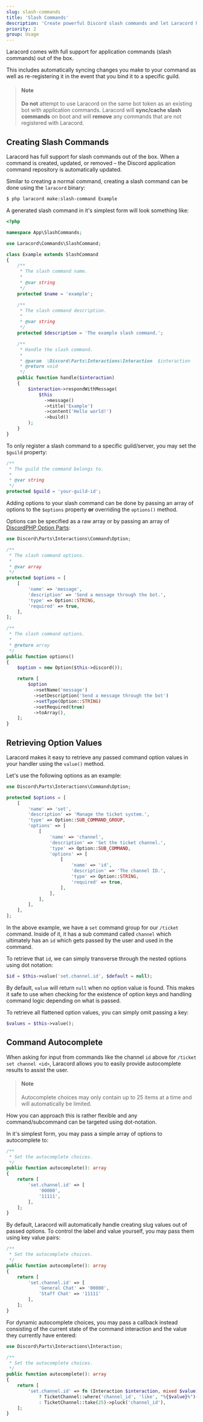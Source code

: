 ```yaml
---
slug: slash-commands
title: 'Slash Commands'
description: 'Create powerful Discord slash commands and let Laracord handle the hard work for you.'
priority: 2
group: Usage
---
```


Laracord comes with full support for application commands (slash commands) out of the box.

This includes automatically syncing changes you make to your command as well as re-registering it in the event that you bind it to a specific guild.

> #### Note
>
> **Do not** attempt to use Laracord on the same bot token as an existing bot with application commands. Laracord will **sync/cache slash commands** on boot and will **remove** any commands that are not registered with Laracord.

## Creating Slash Commands

Laracord has full support for slash commands out of the box. When a command is created, updated, or removed – the Discord application command repository is automatically updated.

Similar to creating a normal command, creating a slash command can be done using the `laracord` binary:

```sh
$ php laracord make:slash-command Example
```

A generated slash command in it's simplest form will look something like:

```php
<?php

namespace App\SlashCommands;

use Laracord\Commands\SlashCommand;

class Example extends SlashCommand
{
    /**
     * The slash command name.
     *
     * @var string
     */
    protected $name = 'example';

    /**
     * The slash command description.
     *
     * @var string
     */
    protected $description = 'The example slash command.';

    /**
     * Handle the slash command.
     *
     * @param  \Discord\Parts\Interactions\Interaction  $interaction
     * @return void
     */
    public function handle($interaction)
    {
        $interaction->respondWithMessage(
            $this
              ->message()
              ->title('Example')
              ->content('Hello world!')
              ->build()
        );
    }
}
```

To only register a slash command to a specific guild/server, you may set the `$guild` property:

```php
/**
 * The guild the command belongs to.
 *
 * @var string
 */
protected $guild = 'your-guild-id';
```

Adding options to your slash command can be done by passing an array of options to the `$options` property **or** overriding the `options()` method.

Options can be specified as a raw array or by passing an array of [DiscordPHP Option Parts](https://github.com/discord-php/DiscordPHP/wiki/Option_commands):

```php
use Discord\Parts\Interactions\Command\Option;

/**
 * The slash command options.
 *
 * @var array
 */
protected $options = [
    [
        'name' => 'message',
        'description' => 'Send a message through the bot.',
        'type' => Option::STRING,
        'required' => true,
    ],
];

/**
 * The slash command options.
 *
 * @return array
 */
public function options()
{
    $option = new Option($this->discord());

    return [
        $option
          ->setName('message')
          ->setDescription('Send a message through the bot')
          ->setType(Option::STRING)
          ->setRequired(true)
          ->toArray(),
    ];
}
```

## Retrieving Option Values

Laracord makes it easy to retrieve any passed command option values in your handler using the `value()` method.

Let's use the following options as an example:

```php
use Discord\Parts\Interactions\Command\Option;

protected $options = [
    [
        'name' => 'set',
        'description' => 'Manage the ticket system.',
        'type' => Option::SUB_COMMAND_GROUP,
        'options' => [
            [
                'name' => 'channel',
                'description' => 'Set the ticket channel.',
                'type' => Option::SUB_COMMAND,
                'options' => [
                    [
                        'name' => 'id',
                        'description' => 'The channel ID.',
                        'type' => Option::STRING,
                        'required' => true,
                    ],
                ],
            ],
        ],
    ],
];
```

In the above example, we have a `set` command group for our `/ticket` command. Inside of it, it has a sub command called `channel` which ultimately has an `id` which gets passed by the user and used in the command.

To retrieve that `id`, we can simply transverse through the nested options using dot notation:

```php
$id = $this->value('set.channel.id', $default = null);
```

By default, `value` will return `null` when no option value is found. This makes it safe to use when checking for the existence of option keys and handling command logic depending on what is passed.

To retrieve all flattened option values, you can simply omit passing a key:

```php
$values = $this->value();
```

## Command Autocomplete

When asking for input from commands like the channel `id` above for `/ticket set channel <id>`, Laracord allows you to easily provide autocomplete results to assist the user.

> #### Note
>
> Autocomplete choices may only contain up to 25 items at a time and will automatically be limited.

How you can approach this is rather flexible and any command/subcommand can be targeted using dot-notation.

In it's simplest form, you may pass a simple array of options to autocomplete to:

```php
/**
 * Set the autocomplete choices.
 */
public function autocomplete(): array
{
    return [
        'set.channel.id' => [
            '00000',
            '11111',
        ],
    ];
}
```

By default, Laracord will automatically handle creating slug values out of passed options. To control the label and value yourself, you may pass them using key value pairs:

```php
/**
 * Set the autocomplete choices.
 */
public function autocomplete(): array
{
    return [
        'set.channel.id' => [
            'General Chat' => '00000',
            'Staff Chat' => '11111'
        ],
    ];
}
```

For dynamic autocomplete choices, you may pass a callback instead consisting of the current state of the command interaction and the value they currently have entered:

```php
use Discord\Parts\Interactions\Interaction;

/**
 * Set the autocomplete choices.
 */
public function autocomplete(): array
{
    return [
        'set.channel.id' => fn (Interaction $interaction, mixed $value) => $value
            ? TicketChannel::where('channel_id', 'like', "%{$value}%")->take(25)->pluck('channel_id')
            : TicketChannel::take(25)->pluck('channel_id'),
    ];
}
```

